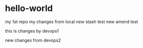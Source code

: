 # hello-world
my 1st repo
my changes from local
new stash test
new amend test

this is changes by devops1

new changes from devops2
